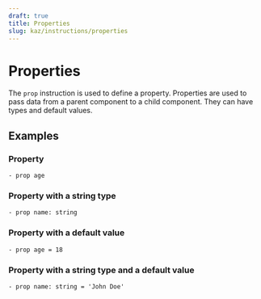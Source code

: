 ```yaml
---
draft: true
title: Properties
slug: kaz/instructions/properties
---
```


# Properties

The `prop` instruction is used to define a property. Properties are used to pass data from a parent component to a child component. They can have types and default values.

## Examples

### Property

```kaz
- prop age
```

### Property with a string type

```kaz
- prop name: string
```

### Property with a default value

```kaz
- prop age = 18
```

### Property with a string type and a default value

```kaz
- prop name: string = 'John Doe'
```
